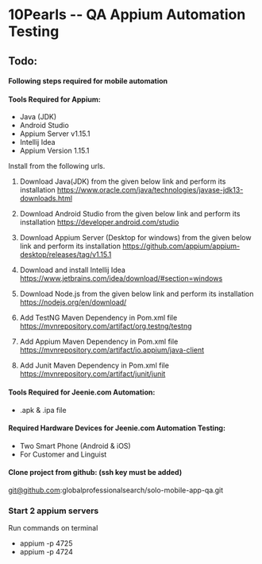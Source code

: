 # 10Pearls -- QA Appium Automation Testing

## Todo:

#### Following steps required for mobile automation

#### Tools Required for Appium:
* Java (JDK)
* Android Studio
* Appium Server v1.15.1
* Intellij Idea
* Appium Version 1.15.1

Install from the following urls.

1.	Download Java(JDK) from the given below link and perform its installation
https://www.oracle.com/java/technologies/javase-jdk13-downloads.html

2.	Download Android Studio from the given below link and perform its installation
https://developer.android.com/studio

3.	Download Appium Server (Desktop for windows) from the given below link and perform its installation
https://github.com/appium/appium-desktop/releases/tag/v1.15.1

4.	Download and install Intellij Idea
https://www.jetbrains.com/idea/download/#section=windows

5.	Download Node.js from the given below link and perform its installation
https://nodejs.org/en/download/

6.	Add TestNG Maven Dependency in Pom.xml file
https://mvnrepository.com/artifact/org.testng/testng

7.	Add Appium Maven Dependency in Pom.xml file
https://mvnrepository.com/artifact/io.appium/java-client

8.	Add Junit Maven Dependency in Pom.xml file
https://mvnrepository.com/artifact/junit/junit

#### Tools Required for Jeenie.com Automation:
* .apk & .ipa file


#### Required Hardware Devices for Jeenie.com Automation Testing:
*	Two Smart Phone (Android & iOS)
*	For Customer and Linguist

#### **Clone project from github: (ssh key must be added)**
git@github.com:globalprofessionalsearch/solo-mobile-app-qa.git

### Start 2 appium servers
Run commands on terminal

* appium -p 4725
* appium -p 4724

	
